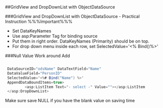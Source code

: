 
##GridView and DropDownList with ObjectDataSource

###GridView and DropDownList with ObjectDataSource - Practical Instruction
%%%Important%%%
- Set DataKeyNames
- Use asp:Parameter Tag for binding source
- Put them in right order. DataKeyNames (Primarity) should be on top.
- For drop down menu inside each row, set SelectedValue='<% Bind()%>'


###Null Value Work around
Add
```csharp
 ```

```csharp
 DataSourceID="odsName" DataTextField="Name"
 DataValueField="PersonID" 
 SelectedValue='<%# Bind("Name") %>' 
 AppendDataBoundItems=true>
         <asp:ListItem Text="- select -" Value=""></asp:ListItem
 </asp:DropDownList>
 ```
Make sure save NULL if you have the blank value on saving time





